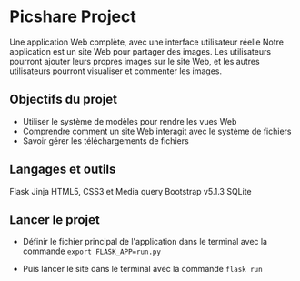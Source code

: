 # Picshare Project

Une application Web complète, avec une interface utilisateur réelle
Notre application est un site Web pour partager des images. Les utilisateurs pourront ajouter leurs propres images sur le site Web, et les autres utilisateurs pourront visualiser et commenter les images.

## Objectifs du projet

* Utiliser le système de modèles pour rendre les vues Web
* Comprendre comment un site Web interagit avec le système de fichiers
* Savoir gérer les téléchargements de fichiers

## Langages et outils

Flask
Jinja
HTML5, CSS3 et Media query
Bootstrap v5.1.3
SQLite

## Lancer le projet

* Définir le fichier principal de l'application dans le terminal avec la commande  `export FLASK_APP=run.py`

* Puis lancer le site dans le terminal avec la commande `flask run`
